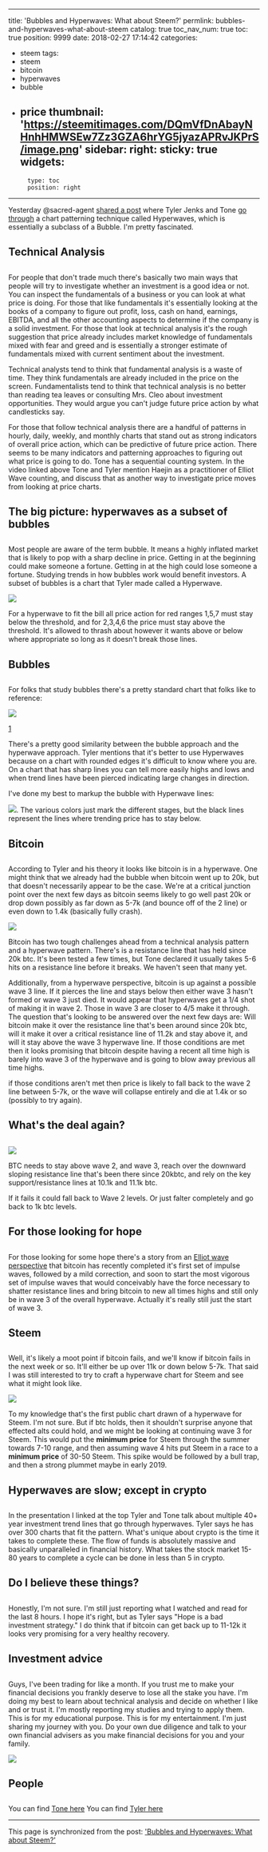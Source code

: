 
---
title: 'Bubbles and Hyperwaves: What about Steem?'
permlink: bubbles-and-hyperwaves-what-about-steem
catalog: true
toc_nav_num: true
toc: true
position: 9999
date: 2018-02-27 17:14:42
categories:
- steem
tags:
- steem
- bitcoin
- hyperwaves
- bubble
- price
thumbnail: 'https://steemitimages.com/DQmVfDnAbayNHnhHMWSEw7Zz3GZA6hrYG5jyazAPRvJKPrS/image.png'
sidebar:
    right:
        sticky: true
widgets:
    -
        type: toc
        position: right
---


Yesterday @sacred-agent [shared a post](https://steemit.com/bitcoin/@sacred-agent/bitcoin-tone-vays-hyperwave-analysis-tyler-jenks-cto-of-lucid-investment-perhaps-my-most-important-post-thus-far) where Tyler Jenks and Tone [go through](https://www.youtube.com/watch?v=R4oJngaKeQY) a chart patterning technique called Hyperwaves, which is essentially a subclass of a Bubble.  I'm pretty fascinated.

## Technical Analysis <h2>

For people that don't trade much there's basically two main ways that people will try to investigate whether an investment is a good idea or not.  You can inspect the fundamentals of a business or you can look at what price is doing.  For those that like fundamentals it's essentially looking at the books of a company to figure out profit, loss, cash on hand, earnings, EBITDA, and all the other accounting aspects to determine if the company is a solid investment.  For those that look at technical analysis it's the rough suggestion that price already includes market knowledge of fundamentals mixed with fear and greed and is essentially a stronger estimate of fundamentals mixed with current sentiment about the investment. 

Technical analysts tend to think that fundamental analysis is a waste of time.  They think fundamentals are already included in the price on the screen.  Fundamentalists tend to think that technical analysis is no better than reading tea leaves or consulting Mrs. Cleo about investment opportunities.  They would argue you can't judge future price action by what candlesticks say.

For those that follow technical analysis there are a handful of patterns in hourly, daily, weekly, and monthly charts that stand out as strong indicators of overall price action, which can be predictive of future price action.  There seems to be many indicators and patterning approaches to figuring out what price is going to do.  Tone has a sequential counting system.  In the video linked above Tone and Tyler mention Haejin as a practitioner of Elliot Wave counting, and discuss that as another way to investigate price moves from looking at price charts.

## The big picture: hyperwaves as a subset of bubbles <h2>

Most people are aware of the term bubble.  It means a highly inflated market that is likely to pop with a sharp decline in price.  Getting in at the beginning could make someone a fortune.  Getting in at the high could lose someone a fortune.  Studying trends in how bubbles work would benefit investors.  A subset of bubbles is a chart that Tyler made called a Hyperwave.

![](https://steemitimages.com/DQmVfDnAbayNHnhHMWSEw7Zz3GZA6hrYG5jyazAPRvJKPrS/image.png)

For a hyperwave to fit the bill all price action for red ranges 1,5,7 must stay below the threshold, and for 2,3,4,6 the price must stay above the threshold.  It's allowed to thrash about however it wants above or below where appropriate so long as it doesn't break those lines.

## Bubbles <h2>

For folks that study bubbles there's a pretty standard chart that folks like to reference:

![](https://steemitimages.com/DQmVkRkdBk3te9wDR7TyU3FAjEm522L4ov3AaJU67Zn5Me2/image.png)

[1](https://www.bigtrends.com/wp-content/uploads/2012/01/Bubble-Phases.png)

There's a pretty good similarity between the bubble approach and the hyperwave approach.  Tyler mentions that it's better to use Hyperwaves because on a chart with rounded edges it's difficult to know where you are.  On a chart that has sharp lines you can tell more easily highs and lows and when trend lines have been pierced indicating large changes in direction.

I've done my best to markup the bubble with Hyperwave lines:

![](https://steemitimages.com/DQmbVVzqg8M9xpDAf34hnd3hYj9wQuHCKKT7zLtwe1ArHxF/image.png).  The various colors just mark the different stages, but the black lines represent the lines where trending price has to stay below.

## Bitcoin <h2>

According to Tyler and his theory it looks like bitcoin is in a hyperwave.  One might think that we already had the bubble when bitcoin went up to 20k, but that doesn't necessarily appear to be the case.  We're at a critical junction point over the next few days as bitcoin seems likely to go well past 20k or drop down possibly as far down as 5-7k (and bounce off of the 2 line) or even down to 1.4k (basically fully crash).

![](https://steemitimages.com/DQmQ8B2yJQ4ozQZRZkYYL4x6scZrY4DsfNdhXz211DUMTB6/image.png)

Bitcoin has two tough challenges ahead from a technical analysis pattern and a hyperwave pattern.  There's is a resistance line that has held since 20k btc.  It's been tested a few times, but Tone declared it usually takes 5-6 hits on a resistance line before it breaks.  We haven't seen that many yet.

Additionally, from a hyperwave perspective, bitcoin is up against a possible wave 3 line.  If it pierces the line and stays below then either wave 3 hasn't formed or wave 3 just died.  It would appear that hyperwaves get a 1/4 shot of making it in wave 2.  Those in wave 3 are closer to 4/5 make it through.  The question that's looking to be answered over the next few days are:  Will bitcoin make it over the resistance line that's been around since 20k btc, will it make it over a critical resistance line of 11.2k and stay above it, and will it stay above the wave 3 hyperwave line.  If those conditions are met then it looks promising that bitcoin despite having a recent all time high is barely into wave 3 of the hyperwave and is going to blow away previous all time highs.  

if those conditions aren't met then price is likely to fall back to the wave 2 line between 5-7k, or the wave will collapse entirely and die at 1.4k or so (possibly to try again).


## What's the deal again? <h2>
![](https://steemitimages.com/DQmQMeho9CoAgiXPPCTf7zeSEtLj3GNVQmGL7dqsZ48U8X6/image.png)

BTC needs to stay above wave 2, and wave 3, reach over the downward sloping resistance line that's been there since 20kbtc, and rely on the key support/resistance lines at 10.1k and 11.1k btc.

If it fails it could fall back to Wave 2 levels.  Or just falter completely and go back to 1k btc levels.

## For those looking for hope <h2>

For those looking for some hope there's a story from an [Elliot wave perspective](https://steemit.com/bitcoin/@haejin/bitcoin-btc-morning-update-micro-counts-show-a-probable-breach-pathway) that bitcoin has recently completed it's first set of impulse waves, followed by a mild correction, and soon to start the most vigorous set of impulse waves that would conceivably have the force necessary to shatter resistance lines and bring bitcoin to new all times highs and still only be in wave 3 of the overall hyperwave.  Actually it's really still just the start of wave 3.

## Steem <h2>

Well, it's likely a moot point if bitcoin fails, and we'll know if bitcoin fails in the next week or so.  It'll either be up over 11k or down below 5-7k.  That said I was still interested to try to craft a hyperwave chart for Steem and see what it might look like.

![](https://steemitimages.com/DQmUsLKKwUra35iwpz6FnLTaLgrQTFSfbEDyawJ7U4HYkMP/image.png)

To my knowledge that's the first public chart drawn of a hyperwave for Steem.  I'm not sure.  But if btc holds, then it shouldn't surprise anyone that effected alts could hold, and we might be looking at continuing wave 3 for Steem.  This would put the **minimum price** for Steem through the summer towards 7-10 range, and then assuming wave 4 hits put Steem in a race to a **minimum price** of 30-50 Steem.  This spike would be followed by a bull trap, and then a strong plummet maybe in early 2019.

## Hyperwaves are slow; except in crypto <h2>

In the presentation I linked at the top Tyler and Tone talk about multiple 40+ year investment trend lines that go through hyperwaves.  Tyler says he has over 300 charts that fit the pattern.  What's unique about crypto is the time it takes to complete these.  The flow of funds is absolutely massive and basically unparalleled in financial history.  What takes the stock market 15-80 years to complete a cycle can be done in less than 5 in crypto.

## Do I believe these things? <h2>

Honestly, I'm not sure.  I'm still just reporting what I watched and read for the last 8 hours.  I hope it's right, but as Tyler says "Hope is a bad investment strategy."  I do think that if bitcoin can get back up to 11-12k it looks very promising for a very healthy recovery.

## Investment advice <h2>

Guys, I've been trading for like a month.  If you trust me to make your financial decisions you frankly deserve to lose all the stake you have.  I'm doing my best to learn about technical analysis and decide on whether I like and or trust it.  I'm mostly reporting my studies and trying to apply them.  This is for my educational purpose.  This is for my entertainment.  I'm just sharing my journey with you.  Do your own due diligence and talk to your own financial advisers as you make financial decisions for you and your family.

![](https://steemitimages.com/DQmXSVztARyd9P7xFg1Mmb9PeamT7asxUK4Y8VeHvUSH1Rk/image.png)

## People <h2>

You can find [Tone here](https://www.youtube.com/channel/UCbiWJYRg8luWHnmNkJRZEnw)
You can find [Tyler here](https://www.youtube.com/channel/UCLJxbdXt4jG9pSy79TMVQSw)

- - -

This page is synchronized from the post: ['Bubbles and Hyperwaves: What about Steem?'](https://steemit.com/@aggroed/bubbles-and-hyperwaves-what-about-steem)
